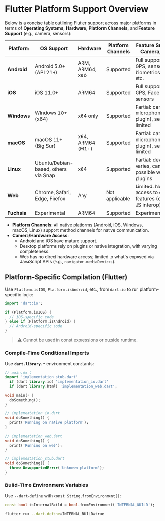 # Flutter Platform Support Overview

Below is a concise table outlining Flutter support across major platforms in terms of **Operating Systems**, **Hardware**, **Platform Channels**, and **Feature Support** (e.g., camera, sensors):

| **Platform** | **OS Support**                       | **Hardware**     | **Platform Channels** | **Feature Support (e.g., Camera, Sensors)**                          |
| ------------ | ------------------------------------ | ---------------- | --------------------- | -------------------------------------------------------------------- |
| **Android**  | Android 5.0+ (API 21+)               | ARM, ARM64, x86  | Supported             | Full support: camera, GPS, sensors, biometrics, storage, etc.        |
| **iOS**      | iOS 11.0+                            | ARM64            | Supported             | Full support: camera, GPS, Face ID, storage, sensors                 |
| **Windows**  | Windows 10+ (x64)                    | x64 only         | Supported             | Partial: camera, microphone (via plugin), sensors limited            |
| **macOS**    | macOS 11+ (Big Sur)                  | x64, ARM64 (M1+) | Supported             | Partial: camera, microphone (via plugin), sensors limited            |
| **Linux**    | Ubuntu/Debian-based, others via Snap | x64              | Supported             | Partial: device access varies, camera possible with custom plugins   |
| **Web**      | Chrome, Safari, Edge, Firefox        | Any              | Not applicable        | Limited: No direct access to device features (camera via JS interop) |
| **Fuchsia**  | Experimental                         | ARM64            | Supported             | Experimental/unknown                                                 |

- **Platform Channels**: All native platforms (Android, iOS, Windows, macOS, Linux) support method channels for native communication.
- **Camera/Hardware Access**:
  - Android and iOS have mature support.
  - Desktop platforms rely on plugins or native integration, with varying completeness.
  - Web has no direct hardware access; limited to what's exposed via JavaScript APIs (e.g., `navigator.mediaDevices`).


## Platform-Specific Compilation (Flutter)

Use `Platform.isIOS`, `Platform.isAndroid`, etc., from `dart:io` to run platform-specific logic:

```dart
import 'dart:io';

if (Platform.isIOS) {
  // iOS-specific code
} else if (Platform.isAndroid) {
  // Android-specific code
}
```

> ⚠️ Cannot be used in const expressions or outside runtime.

### Compile-Time Conditional Imports

Use **`dart.library.*`** environment constants:

```dart
// main.dart
import 'implementation_stub.dart'
  if (dart.library.io) 'implementation_io.dart'
  if (dart.library.html) 'implementation_web.dart';

void main() {
  doSomething();
}
```

```dart
// implementation_io.dart
void doSomething() {
  print('Running on native platform');
}
```

```dart
// implementation_web.dart
void doSomething() {
  print('Running on web');
}
```

```dart
// implementation_stub.dart
void doSomething() {
  throw UnsupportedError('Unknown platform');
}
```

### Build-Time Environment Variables

Use `--dart-define` with `const String.fromEnvironment()`:

```dart
const bool isInternalBuild = bool.fromEnvironment('INTERNAL_BUILD');
```

```bash
flutter run --dart-define=INTERNAL_BUILD=true
```

